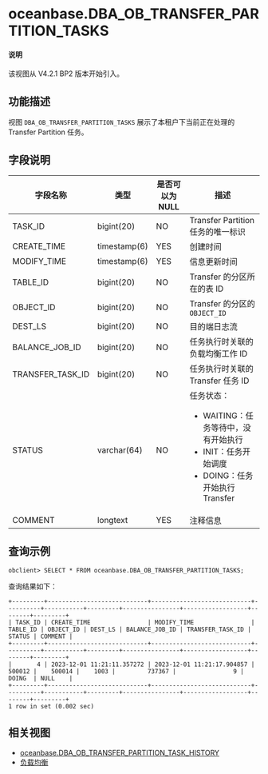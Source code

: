 # oceanbase.DBA_OB_TRANSFER_PARTITION_TASKS

<main id="notice" type='explain'>
  <h4>说明</h4>
  <p>该视图从 V4.2.1 BP2 版本开始引入。</p>
</main>

## 功能描述

视图 `DBA_OB_TRANSFER_PARTITION_TASKS` 展示了本租户下当前正在处理的 Transfer Partition 任务。

## 字段说明

| **字段名称** | **类型** | **是否可以为 NULL** | **描述** |
| --- | --- | --- | --- |
| TASK_ID          | bigint(20)   | NO   |  Transfer Partition 任务的唯一标识   |
| CREATE_TIME      | timestamp(6) | YES  |  创建时间   |
| MODIFY_TIME      | timestamp(6) | YES  |  信息更新时间   |
| TABLE_ID         | bigint(20)   | NO   |  Transfer 的分区所在的表 ID   |
| OBJECT_ID        | bigint(20)   | NO   |  Transfer 的分区的 `OBJECT_ID`   |
| DEST_LS          | bigint(20)   | NO   |  目的端日志流   |
| BALANCE_JOB_ID   | bigint(20)   | NO   |  任务执行时关联的负载均衡工作 ID   |
| TRANSFER_TASK_ID | bigint(20)   | NO   |  任务执行时关联的 Transfer 任务 ID   |
| STATUS           | varchar(64)  | NO   |  任务状态：<ul><li>WAITING：任务等待中，没有开始执行</li><li>INIT：任务开始调度</li><li>DOING：任务开始执行 Transfer</li></ul>   |
| COMMENT          | longtext     | YES  |  注释信息   |

## 查询示例

```shell
obclient> SELECT * FROM oceanbase.DBA_OB_TRANSFER_PARTITION_TASKS;
```

查询结果如下：

```shell
+---------+----------------------------+----------------------------+----------+-----------+---------+----------------+------------------+--------+---------+
| TASK_ID | CREATE_TIME                | MODIFY_TIME                | TABLE_ID | OBJECT_ID | DEST_LS | BALANCE_JOB_ID | TRANSFER_TASK_ID | STATUS | COMMENT |
+---------+----------------------------+----------------------------+----------+-----------+---------+----------------+------------------+--------+---------+
|       4 | 2023-12-01 11:21:11.357272 | 2023-12-01 11:21:17.904857 |   500012 |    500014 |    1003 |         737367 |                9 | DOING  | NULL    |
+---------+----------------------------+----------------------------+----------+-----------+---------+----------------+------------------+--------+---------+
1 row in set (0.002 sec)
```

## 相关视图

* [oceanbase.DBA_OB_TRANSFER_PARTITION_TASK_HISTORY](26000.dba_ob_transfer_partition_tasks_history-of-mysql-mode.md)
* [负载均衡]()